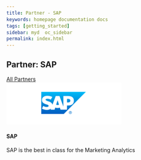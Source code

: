 ```yaml
---
title: Partner - SAP
keywords: homepage documentation docs
tags: [getting_started]
sidebar: myd  oc_sidebar
permalink: index.html
---
```


## Partner: SAP

<div class="bg-white rounded-5" style="background-color: var(--blue-100)!important">
     <section class="p-4 justify-content-center  w-100">
      <a href="/partners/index" class="btn btn-secondary"><span class="fa fa-arrow-left"></span>All Partners</a>
         <div class="card m-2 mx-auto" style="max-width: 800px;">
          <img src="/media/partners/sap.png" class="card-img-top" alt="Abole" style="max-width:300px">
          <div class="card-body">
            <h4 class="card-title">SAP</h4>
            <p class="card-text">
              SAP is the best in class for the Marketing Analytics
            </p>
          </div>
        </div>
      </section>
</div>
